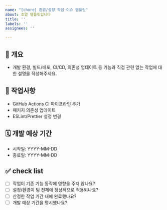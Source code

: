 ```yaml
---
name: "[chore] 환경/설정 작업 이슈 템플릿"
about: 초얼 템플릿입니다
title: ''
labels: ''
assignees: ''

---
```


## 🌱 개요
- 개발 환경, 빌드/배포, CI/CD, 의존성 업데이트 등 기능과 직접 관련 없는 작업에 대한 설명을 작성해주세요.

## 🌱 작업사항
* GitHub Actions CI 파이프라인 추가
* 패키지 의존성 업데이트
* ESLint/Prettier 설정 변경

## 🗓️ 개발 예상 기간
- 시작일: YYYY-MM-DD
- 종료일: YYYY-MM-DD

## ✅ check list
- [ ] 작업이 기존 기능 동작에 영향을 주지 않나요?
- [ ] 설정/환경이 팀 전체에 정상적으로 적용되나요?
- [ ] 산정한 작업 기간 내에 완료했나요?
- [ ] 개발 예상 기간을 명시했나요?
